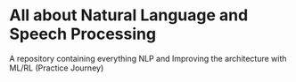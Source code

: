 # All about Natural Language and Speech Processing
A repository containing everything NLP and Improving the architecture with ML/RL (Practice Journey)        
                                     
